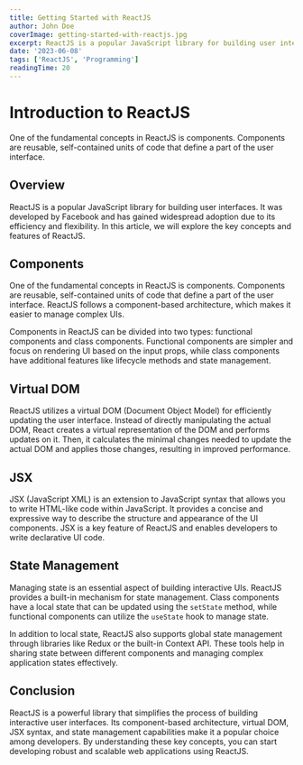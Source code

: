 ```yaml
---
title: Getting Started with ReactJS
author: John Doe
coverImage: getting-started-with-reactjs.jpg
excerpt: ReactJS is a popular JavaScript library for building user interfaces. It was developed by Facebook and has gained widespread adoption due to its efficiency and flexibility.
date: '2023-06-08'
tags: ['ReactJS', 'Programming']
readingTime: 20
---
```


# Introduction to ReactJS

One of the fundamental concepts in ReactJS is components. Components are reusable, self-contained units of code that define a part of the user interface.

## Overview

ReactJS is a popular JavaScript library for building user interfaces. It was developed by Facebook and has gained widespread adoption due to its efficiency and flexibility. In this article, we will explore the key concepts and features of ReactJS.

## Components

One of the fundamental concepts in ReactJS is components. Components are reusable, self-contained units of code that define a part of the user interface. ReactJS follows a component-based architecture, which makes it easier to manage complex UIs.

Components in ReactJS can be divided into two types: functional components and class components. Functional components are simpler and focus on rendering UI based on the input props, while class components have additional features like lifecycle methods and state management.

## Virtual DOM

ReactJS utilizes a virtual DOM (Document Object Model) for efficiently updating the user interface. Instead of directly manipulating the actual DOM, React creates a virtual representation of the DOM and performs updates on it. Then, it calculates the minimal changes needed to update the actual DOM and applies those changes, resulting in improved performance.

## JSX

JSX (JavaScript XML) is an extension to JavaScript syntax that allows you to write HTML-like code within JavaScript. It provides a concise and expressive way to describe the structure and appearance of the UI components. JSX is a key feature of ReactJS and enables developers to write declarative UI code.

## State Management

Managing state is an essential aspect of building interactive UIs. ReactJS provides a built-in mechanism for state management. Class components have a local state that can be updated using the `setState` method, while functional components can utilize the `useState` hook to manage state.

In addition to local state, ReactJS also supports global state management through libraries like Redux or the built-in Context API. These tools help in sharing state between different components and managing complex application states effectively.

## Conclusion

ReactJS is a powerful library that simplifies the process of building interactive user interfaces. Its component-based architecture, virtual DOM, JSX syntax, and state management capabilities make it a popular choice among developers. By understanding these key concepts, you can start developing robust and scalable web applications using ReactJS.
